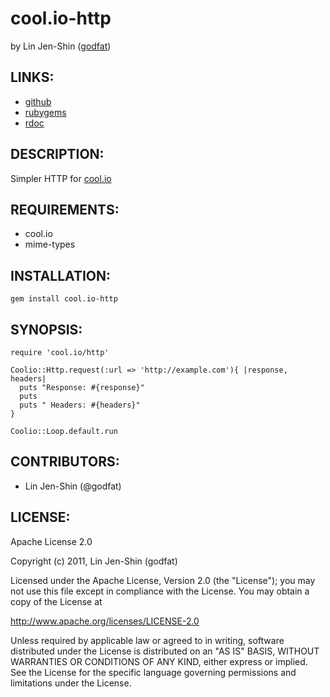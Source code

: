 # cool.io-http

by Lin Jen-Shin ([godfat](http://godfat.org))

## LINKS:

* [github](https://github.com/godfat/cool.io-http)
* [rubygems](https://rubygems.org/gems/cool.io-http)
* [rdoc](http://rdoc.info/github/godfat/cool.io-http)

## DESCRIPTION:

Simpler HTTP for [cool.io][]

[cool.io]: https://github.com/tarcieri/cool.io

## REQUIREMENTS:

* cool.io
* mime-types

## INSTALLATION:

    gem install cool.io-http

## SYNOPSIS:

    require 'cool.io/http'

    Coolio::Http.request(:url => 'http://example.com'){ |response, headers|
      puts "Response: #{response}"
      puts
      puts " Headers: #{headers}"
    }

    Coolio::Loop.default.run

## CONTRIBUTORS:

* Lin Jen-Shin (@godfat)

## LICENSE:

Apache License 2.0

Copyright (c) 2011, Lin Jen-Shin (godfat)

Licensed under the Apache License, Version 2.0 (the "License");
you may not use this file except in compliance with the License.
You may obtain a copy of the License at

<http://www.apache.org/licenses/LICENSE-2.0>

Unless required by applicable law or agreed to in writing, software
distributed under the License is distributed on an "AS IS" BASIS,
WITHOUT WARRANTIES OR CONDITIONS OF ANY KIND, either express or implied.
See the License for the specific language governing permissions and
limitations under the License.
